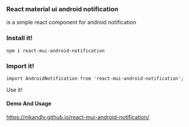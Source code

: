 ### React material ui android notification
is a simple react component for android notification


### Install it!

`npm i react-mui-android-notification`

### Import it!
```
import AndroidNotification from 'react-mui-android-notification';
```
Use it!

#### Demo And Usage 

https://nikandlv.github.io/react-mui-android-notification/ 
